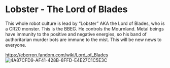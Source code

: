 # Lobster - The Lord of Blades


This whole robot culture is lead by “Lobster” AKA the Lord of Blades, who is a CR20 monster. This is the BBEG. He controls the Mournland. Metal beings have immunity to the positive and negative energies, so his band of authoritarian murder bots are immune to the mist. This will be new news to everyone.



https://eberron.fandom.com/wiki/Lord_of_Blades
![4A87CFD9-AF41-428B-8FFD-E4E27C1C5E3C](images/4A87CFD9-AF41-428B-8FFD-E4E27C1C5E3C.webp)
